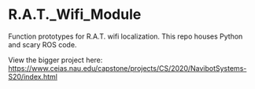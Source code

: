 # R.A.T._Wifi_Module
Function prototypes for R.A.T. wifi localization. This repo houses Python and scary ROS code.

View the bigger project here: https://www.ceias.nau.edu/capstone/projects/CS/2020/NavibotSystems-S20/index.html
